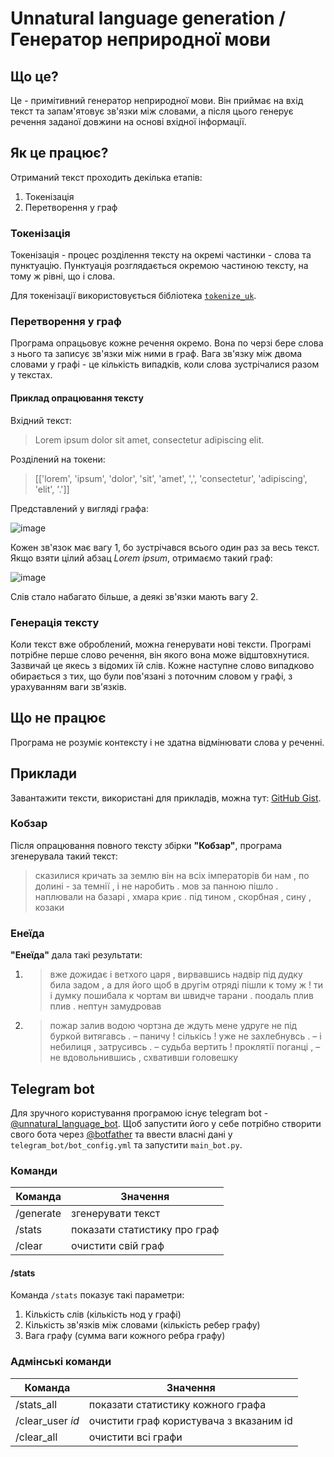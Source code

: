 # Unnatural language generation / Генератор неприродної мови

## Що це?

Це - примітивний генератор неприродної мови.
Він приймає на вхід текст та запам'ятовує зв'язки між словами, а після цього генерує речення заданої довжини на основі вхідної інформації.

## Як це працює?

Отриманий текст проходить декілька етапів:

1. Токенізація
2. Перетворення у граф

### Токенізація

Токенізація - процес розділення тексту на окремі частинки - слова та пунктуацію.
Пунктуація розглядається окремою частиною тексту, на тому ж рівні, що і слова.

Для токенізації використовується бібліотека [`tokenize_uk`](https://github.com/lang-uk/tokenize-uk).

### Перетворення у граф

Програма опрацьовує кожне речення окремо.
Вона по черзі бере слова з нього та записує зв'язки між ними в граф.
Вага зв'язку між двома словами у графі - це кількість випадків, коли слова зустрічалися разом у текстах.

#### Приклад опрацювання тексту

Вхідний текст:

> Lorem ipsum dolor sit amet, consectetur adipiscing elit.

Розділений на токени:

> [['lorem', 'ipsum', 'dolor', 'sit', 'amet', ',', 'consectetur', 'adipiscing', 'elit', '.']]

Представлений у вигляді графа:

![image](https://user-images.githubusercontent.com/39884112/123977582-c9113700-d9c7-11eb-9e8b-7f9de9897f7e.png)

Кожен зв'язок має вагу 1, бо зустрічався всього один раз за весь текст. Якщо взяти цілий абзац _Lorem ipsum_, отримаємо такий граф:

![image](https://user-images.githubusercontent.com/39884112/123977950-21e0cf80-d9c8-11eb-8e16-56cd4fdede43.png)

Слів стало набагато більше, а деякі зв'язки мають вагу 2.

### Генерація тексту

Коли текст вже оброблений, можна генерувати нові тексти.
Програмі потрібне перше слово речення, він якого вона може відштовхнутися.
Зазвичай це якесь з відомих їй слів.
Кожне наступне слово випадково обирається з тих, що були пов'язані з поточним словом у графі, з урахуванням ваги зв'язків.

## Що не працює

Програма не розуміє контексту і не здатна відмінювати слова у реченні.

## Приклади

Завантажити тексти, використані для прикладів, можна тут: [GitHub Gist](https://gist.github.com/andrewyazura/98b612f4fe9c3075177d992495ccee12).

### Кобзар

Після опрацювання повного тексту збірки **"Кобзар"**, програма згенерувала такий текст:

> сказилися кричать за землю він на всіх імператорів би нам , по долині - за темнії , і не наробить . мов за панною пішло . наплювали на базарі , хмара криє . під тином , скорбная , сину , козаки

### Енеїда

**"Енеїда"** дала такі результати:

1. > вже дожидає і ветхого царя , вирвавшись надвір під дудку била задом , а для його щоб в другім отряді пішли к тому ж ! ти і думку пошибала к чортам ви швидче тарани . поодаль плив плив . нептун замудровав

2. > пожар залив водою чортзна де ждуть мене удруге не під буркой витягавсь . – паничу ! сількісь ! уже не захлебнувсь . – і небилиця , затрусивсь . – судьба вертить ! проклятії поганці , – не вдовольнившись , схвативши головешку

## Telegram bot

Для зручного користування програмою існує telegram bot - [@unnatural_language_bot](https://t.me/unnatural_language_bot).
Щоб запустити його у себе потрібно створити свого бота через [@botfather](https://t.me/botfather) та ввести власні дані у `telegram_bot/bot_config.yml` та запустити `main_bot.py`.

### Команди

| Команда   | Значення                     |
| --------- | ---------------------------- |
| /generate | згенерувати текст            |
| /stats    | показати статистику про граф |
| /clear    | очистити свій граф           |

#### /stats

Команда `/stats` показує такі параметри:

1. Кількість слів (кількість нод у графі)
2. Кількість зв'язків між словами (кількість ребер графу)
3. Вага графу (сумма ваги кожного ребра графу)

### Адмінські команди

| Команда           | Значення                                |
| ----------------- | --------------------------------------- |
| /stats_all        | показати статистику кожного графа       |
| /clear\_user _id_ | очистити граф користувача з вказаним id |
| /clear_all        | очистити всі графи                      |
